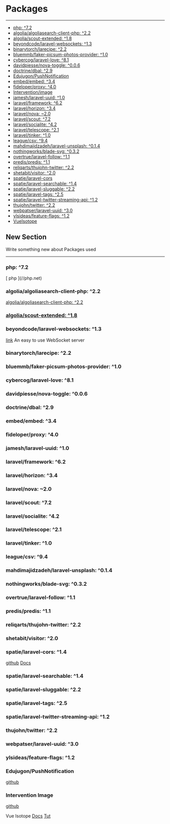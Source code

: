 # Packages
[link]: /storage/svg/icon-link-32.svg "link"


---

- [php: ^7.2](#php)
- [algolia/algoliasearch-client-php: ^2.2](#algolia-search)
- [algolia/scout-extended: ^1.8](#scout-extended)
- [beyondcode/laravel-websockets: ^1.3](#laravel-websockets)
- [binarytorch/larecipe: ^2.2](#larecipe)
- [bluemmb/faker-picsum-photos-provider: ^1.0](#faker-picsum-photos-provider)
- [cybercog/laravel-love: ^8.1](#laravel-love)
- [davidpiesse/nova-toggle: ^0.0.6](#nova-toggle)
- [doctrine/dbal: ^2.9](#dbal)
- [Edujugon/PushNotification](#edujugon-pushnotification)
- [embed/embed: ^3.4](#embed)
- [fideloper/proxy: ^4.0](#proxy)
- [Intervention/image](#intervention-image)
- [jamesh/laravel-uuid: ^1.0](#laravel-uuid)
- [laravel/framework: ^6.2](#framework)
- [laravel/horizon: ^3.4](#horizon)
- [laravel/nova: ~2.0](#nova)
- [laravel/scout: ^7.2](#scout)
- [laravel/socialite: ^4.2](#socialite)
- [laravel/telescope: ^2.1](#telescope)
- [laravel/tinker: ^1.0](#tinker)
- [league/csv: ^9.4](#csv)
- [mahdimajidzadeh/laravel-unsplash: ^0.1.4](#laravel-unsplash)
- [nothingworks/blade-svg: ^0.3.2](#blade-svg)
- [overtrue/laravel-follow: ^1.1](#laravel-follow)
- [predis/predis: ^1.1](#predis)
- [reliqarts/thujohn-twitter: ^2.2](#thujohn-twitter)
- [shetabit/visitor: ^2.0](#visitor)
- [spatie/laravel-cors](#laravel-cors)
- [spatie/laravel-searchable: ^1.4](#laravel-searchable)
- [spatie/laravel-sluggable: ^2.2](#laravel-sluggable)
- [spatie/laravel-tags: ^2.5](#laravel-tags)
- [spatie/laravel-twitter-streaming-api: ^1.2](#laravel-twitter-streaming-api)
- [thujohn/twitter: ^2.2](#twitter)
- [webpatser/laravel-uuid: ^3.0](#laravel-uuid)
- [ylsideas/feature-flags: ^1.2](#feature-flags)
- [VueIsotope](#vue-isotope)


<a name="packages"></a>
## New Section

Write something new about Packages used


---

<a name="php"></a>
###  php:  ^7.2 
<larecipe-card>
<larecipe-badge type="primary" circle icon="fa fa-link"></larecipe-badge>
[ php ](//php.net)
</larecipe-card>

<a name="algolia-search"></a>
### algolia/algoliasearch-client-php: ^2.2
[algolia/algoliasearch-client-php: ^2.2](//packagist.org/packages/algolia/algoliasearch-client-php)

<a name="scout-extended"></a>
### [algolia/scout-extended: ^1.8](//github.com/algolia/scout-extended)

<a name="laravel-websockets"></a>
### beyondcode/laravel-websockets: ^1.3
[link](https://packagist.org/packages/beyondcode/laravel-websockets)
An easy to use WebSocket server
<a name="larecipe"></a>
### binarytorch/larecipe: ^2.2

<a name="faker-picsum-photos-provider"></a>
### bluemmb/faker-picsum-photos-provider: ^1.0

<a name="laravel-love"></a>
### cybercog/laravel-love: ^8.1

<a name="nova-toggle"></a>
### davidpiesse/nova-toggle: ^0.0.6

<a name="dbal"></a>
### doctrine/dbal: ^2.9

<a name="embed"></a>
### embed/embed: ^3.4

<a name="proxy"></a>
### fideloper/proxy: ^4.0

<a name="laravel-uuid"></a>
### jamesh/laravel-uuid: ^1.0

<a name="framework"></a>
### laravel/framework: ^6.2

<a name="horizon"></a>
### laravel/horizon: ^3.4

<a name="nova"></a>
### laravel/nova: ~2.0

<a name="scout"></a>
### laravel/scout: ^7.2

<a name="socialite"></a>
### laravel/socialite: ^4.2

<a name="telescope"></a>
### laravel/telescope: ^2.1

<a name="tinker"></a>
### laravel/tinker: ^1.0

<a name="csv"></a>
### league/csv: ^9.4

<a name="laravel-unsplash"></a>
### mahdimajidzadeh/laravel-unsplash: ^0.1.4

<a name="blade-svg"></a>
### nothingworks/blade-svg: ^0.3.2

<a name="laravel-follow"></a>
### overtrue/laravel-follow: ^1.1

<a name="predis"></a>
### predis/predis: ^1.1

<a name="thujohn-twitter"></a>
### reliqarts/thujohn-twitter: ^2.2

<a name="visitor"></a>
### shetabit/visitor: ^2.0

<a name="laravel-cors"></a>
### spatie/laravel-cors: ^1.4
[github](https://github.com/spatie/laravel-cors)
[Docs](https://developer.mozilla.org/en-US/docs/Web/HTTP/CORS)

<a name="laravel-searchable"></a>
### spatie/laravel-searchable: ^1.4

<a name="laravel-sluggable"></a>
### spatie/laravel-sluggable: ^2.2

<a name="laravel-tags"></a>
### spatie/laravel-tags: ^2.5

<a name="laravel-twitter-streaming-api"></a>
### spatie/laravel-twitter-streaming-api: ^1.2

<a name="twitter"></a>
### thujohn/twitter: ^2.2

<a name="laravel-uuid"></a>
### webpatser/laravel-uuid: ^3.0

<a name="feature-flags"></a>
### ylsideas/feature-flags: ^1.2
<a name="edujugon-pushnotification"></a>
### Edujugon/PushNotification
[github](//github.com/Edujugon/PushNotification)

<a name="intervention-image"></a>
### Intervention Image
[github](//github.com/Intervention/imagen)

<a name="vue-isotope">Vue Isotope</a>
[Docs](https://www.npmjs.com/package/vueisotope)
[Tut](https://jsfiddle.net/dede89/1a32bzm5/)
